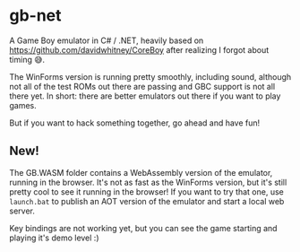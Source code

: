 # gb-net
A Game Boy emulator in C# / .NET, heavily based on https://github.com/davidwhitney/CoreBoy after realizing I forgot about timing 😅. 

The WinForms version is running pretty smoothly, including sound, although not all of the test ROMs out there are passing and GBC support is not all there yet.
In short: there are better emulators out there if you want to play games.

But if you want to hack something together, go ahead and have fun!

## New!

The GB.WASM folder contains a WebAssembly version of the emulator, running in the browser. It's not as fast as the WinForms version, but it's still pretty cool to see it running in the browser!
If you want to try that one, use `launch.bat` to publish an AOT version of the emulator and start a local web server.

Key bindings are not working yet, but you can see the game starting and playing it's demo level :)